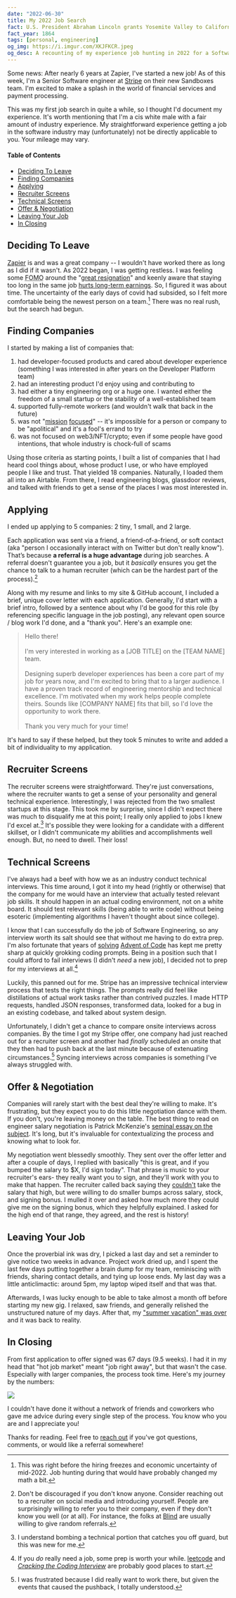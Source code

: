 ```yaml
---
date: "2022-06-30"
title: My 2022 Job Search
fact: U.S. President Abraham Lincoln grants Yosemite Valley to California for "public use, resort and recreation".
fact_year: 1864
tags: [personal, engineering]
og_img: https://i.imgur.com/XKJFKCR.jpeg
og_desc: A recounting of my experience job hunting in 2022 for a Software Engineering position.
---
```


Some news: After nearly 6 years at Zapier, I've started a new job! As of this week, I'm a Senior Software engineer at [Stripe](https://stripe.com/) on their new Sandboxes team. I'm excited to make a splash in the world of financial services and payment processing.

This was my first job search in quite a while, so I thought I'd document my experience. It's worth mentioning that I'm a cis white male with a fair amount of industry experience. My straightforward experience getting a job in the software industry may (unfortunately) not be directly applicable to you. Your mileage may vary.

#### Table of Contents

<!-- START doctoc generated TOC please keep comment here to allow auto update -->
<!-- DON'T EDIT THIS SECTION, INSTEAD RE-RUN doctoc TO UPDATE -->

- [Deciding To Leave](#deciding-to-leave)
- [Finding Companies](#finding-companies)
- [Applying](#applying)
- [Recruiter Screens](#recruiter-screens)
- [Technical Screens](#technical-screens)
- [Offer & Negotiation](#offer--negotiation)
- [Leaving Your Job](#leaving-your-job)
- [In Closing](#in-closing)

<!-- END doctoc generated TOC please keep comment here to allow auto update -->

## Deciding To Leave

[Zapier](https://zapier.com/) is and was a great company -- I wouldn't have worked there as long as I did if it wasn't. As 2022 began, I was getting restless. I was feeling some <abbr title="Fear of Missing Out">FOMO</abbr> around the "[great resignation](https://en.wikipedia.org/wiki/Great_Resignation)" and keenly aware that staying too long in the same job [hurts long-term earnings](https://www.forbes.com/sites/cameronkeng/2014/06/22/employees-that-stay-in-companies-longer-than-2-years-get-paid-50-less). So, I figured it was about time. The uncertainty of the early days of covid had subsided, so I felt more comfortable being the newest person on a team.[^1] There was no real rush, but the search had begun.

## Finding Companies

I started by making a list of companies that:

1. had developer-focused products and cared about developer experience (something I was interested in after years on the Developer Platform team)
2. had an interesting product I'd enjoy using and contributing to
3. had either a tiny engineering org or a huge one. I wanted either the freedom of a small startup or the stability of a well-established team
4. supported fully-remote workers (and wouldn't walk that back in the future)
5. was not "[mission](https://world.hey.com/jason/changes-at-basecamp-7f32afc5) [focused](https://blog.coinbase.com/coinbase-is-a-mission-focused-company-af882df8804)" -- it's impossible for a person or company to be "apolitical" and it's a fool's errand to try
6. was not focused on web3/NFT/crypto; even if some people have good intentions, that whole industry is chock-full of scams

Using those criteria as starting points, I built a list of companies that I had heard cool things about, whose product I use, or who have employed people I like and trust. That yielded 18 companies. Naturally, I loaded them all into an Airtable. From there, I read engineering blogs, glassdoor reviews, and talked with friends to get a sense of the places I was most interested in.

## Applying

I ended up applying to 5 companies: 2 tiny, 1 small, and 2 large.

Each application was sent via a friend, a friend-of-a-friend, or soft contact (aka "person I occasionally interact with on Twitter but don't really know"). That’s because **a referral is a huge advantage** during job searches. A referral doesn't guarantee you a job, but it _basically_ ensures you get the chance to talk to a human recruiter (which can be the hardest part of the process).[^2]

Along with my resume and links to my site & GitHub account, I included a brief, unique cover letter with each application. Generally, I'd start with a brief intro, followed by a sentence about why I'd be good for this role (by referencing specific language in the job posting), any relevant open source / blog work I'd done, and a "thank you". Here's an example one:

> Hello there!<br/><br/>I'm very interested in working as a [JOB TITLE] on the [TEAM NAME] team.<br/><br/>Designing superb developer experiences has been a core part of my job for years now, and I'm excited to bring that to a larger audience. I have a proven track record of engineering mentorship and technical excellence. I'm motivated when my work helps people complete theirs. Sounds like [COMPANY NAME] fits that bill, so I'd love the opportunity to work there.<br/><br/>Thank you very much for your time!

It's hard to say if these helped, but they took 5 minutes to write and added a bit of individuality to my application.

## Recruiter Screens

The recruiter screens were straightforward. They're just conversations, where the recruiter wants to get a sense of your personality and general technical experience. Interestingly, I was rejected from the two smallest startups at this stage. This took me by surprise, since I didn't expect there was much to disqualify me at this point; I really only applied to jobs I knew I'd excel at.[^3] It's possible they were looking for a candidate with a different skillset, or I didn't communicate my abilities and accomplishments well enough. But, no need to dwell. Their loss!

## Technical Screens

I've always had a beef with how we as an industry conduct technical interviews. This time around, I got it into my head (rightly or otherwise) that the company for me would have an interview that actually tested relevant job skills. It should happen in an actual coding environment, not on a white board. It should test relevant skills (being able to write code) without being esoteric (implementing algorithms I haven't thought about since college).

I know that I can successfully do the job of Software Engineering, so any interview worth its salt should see that without me having to do extra prep. I'm also fortunate that years of [solving](https://github.com/xavdid/advent-of-code/tree/main/solutions) [Advent of Code](https://adventofcode.com/) has kept me pretty sharp at quickly grokking coding prompts. Being in a position such that I could afford to fail interviews (I didn't _need_ a new job), I decided not to prep for my interviews at all.[^4]

Luckily, this panned out for me. Stripe has an impressive technical interview process that tests the right things. The prompts really did feel like distillations of actual work tasks rather than contrived puzzles. I made HTTP requests, handled JSON responses, transformed data, looked for a bug in an existing codebase, and talked about system design.

Unfortunately, I didn't get a chance to compare onsite interviews across companies. By the time I got my Stripe offer, one company had just reached out for a recruiter screen and another had _finally_ scheduled an onsite that they then had to push back at the last minute because of extenuating circumstances.[^5] Syncing interviews across companies is something I've always struggled with.

## Offer & Negotiation

Companies will rarely start with the best deal they're willing to make. It's frustrating, but they expect you to do this little negotiation dance with them. If you don't, you're leaving money on the table. The best thing to read on engineer salary negotiation is Patrick McKenzie's [seminal essay on the subject](https://www.kalzumeus.com/2012/01/23/salary-negotiation/). It's long, but it's invaluable for contextualizing the process and knowing what to look for.

My negotiation went blessedly smoothly. They sent over the offer letter and after a couple of days, I replied with basically "this is great, and if you bumped the salary to $X, I'd sign today". That phrase is music to your recruiter's ears- they really want you to sign, and they'll work with you to make that happen. The recruiter called back saying they [couldn't](https://getyarn.io/yarn-clip/caa8db6b-913c-46f5-8b91-0beed8fd2f9e) take the salary that high, but were willing to do smaller bumps across salary, stock, and signing bonus. I mulled it over and asked how much more they could give me on the signing bonus, which they helpfully explained. I asked for the high end of that range, they agreed, and the rest is history!

## Leaving Your Job

Once the proverbial ink was dry, I picked a last day and set a reminder to give notice two weeks in advance. Project work dried up, and I spent the last few days putting together a brain dump for my team, reminiscing with friends, sharing contact details, and tying up loose ends. My last day was a little anticlimactic: around 5pm, my laptop wiped itself and that was that.

Afterwards, I was lucky enough to be able to take almost a month off before starting my new gig. I relaxed, saw friends, and generally relished the unstructured nature of my days. After that, my ["summer vacation" was over](https://www.youtube.com/watch?v=UxdimFWnJ4w) and it was back to reality.

## In Closing

From first application to offer signed was 67 days (9.5 weeks). I had it in my head that "hot job market" meant "job right away", but that wasn't the case. Especially with larger companies, the process took time. Here's my journey by the numbers:

![](./images/sankey-2022.png)

I couldn't have done it without a network of friends and coworkers who gave me advice during every single step of the process. You know who you are and I appreciate you!

Thanks for reading. Feel free to [reach out](/contact) if you've got questions, comments, or would like a referral somewhere!

[^1]: This was right before the hiring freezes and economic uncertainty of mid-2022. Job hunting during that would have probably changed my math a bit.
[^2]: Don't be discouraged if you don't know anyone. Consider reaching out to a recruiter on social media and introducing yourself. People are surprisingly willing to refer you to their company, even if they don't know you well (or at all). For instance, the folks at [Blind](https://www.teamblind.com/) are usually willing to give random referrals.
[^3]: I understand bombing a technical portion that catches you off guard, but this was new for me.
[^4]: If you _do_ really need a job, some prep is worth your while. [leetcode](https://leetcode.com/) and [_Cracking the Coding Interview_](https://www.crackingthecodinginterview.com/) are probably good places to start.
[^5]: I was frustrated because I did really want to work there, but given the events that caused the pushback, I totally understood.
